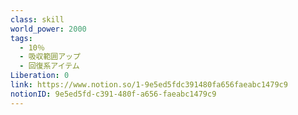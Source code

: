 ```yaml
---
class: skill
world_power: 2000
tags:
  - 10％
  - 吸収範囲アップ
  - 回復系アイテム
Liberation: 0
link: https://www.notion.so/1-9e5ed5fdc391480fa656faeabc1479c9
notionID: 9e5ed5fd-c391-480f-a656-faeabc1479c9
---
```

